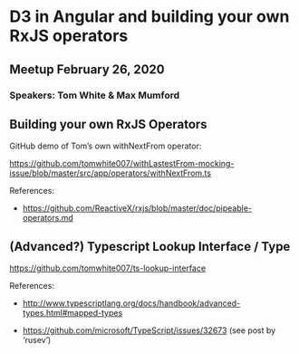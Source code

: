 # D3 in Angular and building your own RxJS operators

## Meetup February 26, 2020

### Speakers: Tom White & Max Mumford

## Building your own RxJS Operators

GitHub demo of Tom’s own withNextFrom operator:

https://github.com/tomwhite007/withLastestFrom-mocking-issue/blob/master/src/app/operators/withNextFrom.ts

References:

- https://github.com/ReactiveX/rxjs/blob/master/doc/pipeable-operators.md

## (Advanced?) Typescript Lookup Interface / Type

https://github.com/tomwhite007/ts-lookup-interface

References:

- http://www.typescriptlang.org/docs/handbook/advanced-types.html#mapped-types

* https://github.com/microsoft/TypeScript/issues/32673 (see post by ‘rusev’)
